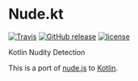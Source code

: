# Nude.kt

[![Travis](https://img.shields.io/travis/NicholasFeldman/NudeKt.svg)](https://travis-ci.org/NicholasFeldman/NudeKt)
[![GitHub release](https://img.shields.io/github/release/NicholasFeldman/NudeKt.svg)](https://github.com/NicholasFeldman/NudeKt/releases)
[![license](https://img.shields.io/github/license/NicholasFeldman/NudeKt.svg)](https://opensource.org/licenses/MIT)

Kotlin Nudity Detection

This is a port of [nude.js](https://github.com/pa7/nude.js)
to [Kotlin](https://kotlinlang.org/).
